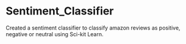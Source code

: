 # Sentiment_Classifier
Created a sentiment classifier to classify amazon reviews as positive, negative or neutral using Sci-kit Learn.

